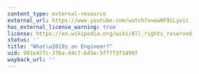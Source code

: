 ```yaml
---
content_type: external-resource
external_url: https://www.youtube.com/watch?v=owHF9iLyxic
has_external_license_warning: true
license: https://en.wikipedia.org/wiki/All_rights_reserved
status: ''
title: "What\u2019s an Engineer?"
uid: 991e477c-376a-44c7-b45e-5ff7f3f14997
wayback_url: ''
---
```

